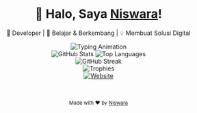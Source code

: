 <!-- README.md -->

<div align="center">
  <h1>👋 Halo, Saya <strong><a href="https://github.com/Nizwara">Niswara</a></strong>!</h1>
  <p>🚀 Developer | 🌱 Belajar & Berkembang | 💡 Membuat Solusi Digital</p>
  
  <img src="https://readme-typing-svg.demolab.com?font=Fira+Code&weight=600&size=35&duration=4000&pause=1000&color=00FF88&center=true&vCenter=true&width=800&height=70&lines=Selamat+Datang+di+Profil+Saya;Belajar+Setiap+Hari;Berkontribusi+untuk+Komunitas" alt="Typing Animation" />

  <br>

  <!-- GitHub Stats -->
  <img src="https://github-readme-stats.vercel.app/api?username=Nizwara&show_icons=true&theme=radical&hide_border=false&count_private=true&include_all_commits=true" alt="GitHub Stats" />
  
  <img src="https://github-readme-stats.vercel.app/api/top-langs/?username=Nizwara&layout=compact&theme=radical&hide_border=false&langs_count=8" alt="Top Languages" />

  <br>

  <!-- GitHub Streak -->
  <img src="https://github-readme-streak-stats.herokuapp.com/?user=Nizwara&theme=radical&hide_border=false" alt="GitHub Streak" />

  <br>

  <!-- Trophies -->
  <img src="https://github-profile-trophy.vercel.app/?username=Nizwara&theme=radical&no-frame=true&row=1&column=7&margin-w=15&margin-h=15" alt="Trophies" />

  <br>

  <!-- Website Link -->
  <a href="https://nizwara.biz.id" target="_blank">
    <img src="https://img.shields.io/badge/Website-nizwara.biz.id-FF5722?style=for-the-badge&logo=google-chrome&logoColor=white" alt="Website" />
  </a>

  <br><br>
  <sub>Made with ❤️ by <a href="https://github.com/Nizwara">Niswara</a></sub>
</div>
